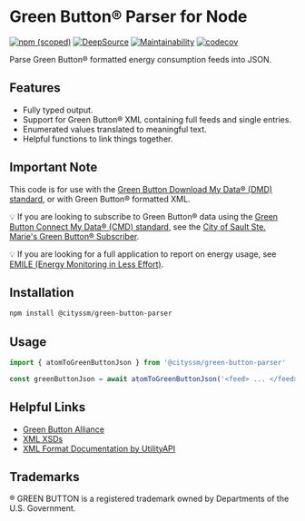 # Green Button® Parser for Node

[![npm (scoped)](https://img.shields.io/npm/v/%40cityssm/green-button-parser)](https://www.npmjs.com/package/@cityssm/green-button-parser)
[![DeepSource](https://app.deepsource.com/gh/cityssm/node-green-button-parser.svg/?label=active+issues&show_trend=true&token=LAEc-5uihnFgNpJWscc1Kj1t)](https://app.deepsource.com/gh/cityssm/node-green-button-parser/?ref=repository-badge)
[![Maintainability](https://api.codeclimate.com/v1/badges/ad98bbdea3b40237515e/maintainability)](https://codeclimate.com/github/cityssm/node-green-button-parser/maintainability)
[![codecov](https://codecov.io/gh/cityssm/node-green-button-parser/branch/main/graph/badge.svg?token=9BJU6NU0WR)](https://codecov.io/gh/cityssm/node-green-button-parser)

Parse Green Button® formatted energy consumption feeds into JSON.

## Features

- Fully typed output.
- Support for Green Button® XML containing full feeds and single entries.
- Enumerated values translated to meaningful text.
- Helpful functions to link things together.

## Important Note

This code is for use with the
[Green Button Download My Data® (DMD) standard](https://www.greenbuttonalliance.org/green-button-download-my-data-dmd),
or with Green Button® formatted XML.

💡 If you are looking to subscribe to Green Button® data using the
[Green Button Connect My Data® (CMD) standard](https://www.greenbuttonalliance.org/green-button-connect-my-data-cmd),
see the
[City of Sault Ste. Marie's Green Button® Subscriber](https://github.com/cityssm/node-green-button-subscriber).

💡 If you are looking for a full application to report on energy usage,
see [EMILE (Energy Monitoring in Less Effort)](https://github.com/cityssm/EMILE).

## Installation

```sh
npm install @cityssm/green-button-parser
```

## Usage

```javascript
import { atomToGreenButtonJson } from '@cityssm/green-button-parser'

const greenButtonJson = await atomToGreenButtonJson('<feed> ... </feed>')
```

## Helpful Links

- [Green Button Alliance](https://www.greenbuttonalliance.org/)
- [XML XSDs](https://github.com/GreenButtonAlliance/OpenESPI-Common-java/tree/master/src/main/resources/schemas)
- [XML Format Documentation by UtilityAPI](https://utilityapi.com/docs/greenbutton/xml)

## Trademarks

® GREEN BUTTON is a registered trademark owned by Departments of the U.S. Government.
